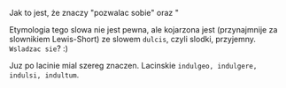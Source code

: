 Jak to jest, że znaczy "pozwalac sobie" oraz "

Etymologia tego slowa nie jest pewna, ale kojarzona jest (przynajmnije za slownikiem Lewis-Short) ze slowem `dulcis`, czyli slodki, przyjemny. `Wsladzac sie`? :)

Juz po lacinie mial szereg znaczen. Lacinskie `indulgeo, indulgere, indulsi, indultum`. 

